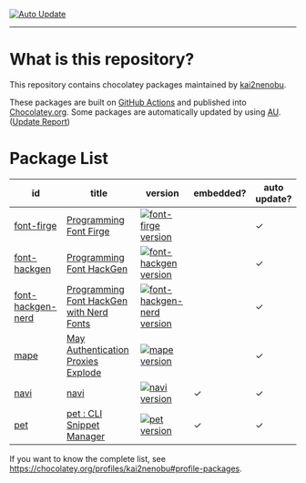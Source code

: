 [![Auto Update][auto_update_badge]][auto_update_actions]

[auto_update_badge]: https://github.com/kai2nenobu/chocolatey-packages/workflows/Auto%20Update/badge.svg
[auto_update_actions]: https://github.com/kai2nenobu/chocolatey-packages/actions?query=workflow%3A%22Auto+Update%22

----

# What is this repository?

This repository contains chocolatey packages maintained by [kai2nenobu](https://chocolatey.org/profiles/kai2nenobu).

These packages are built on [GitHub Actions](https://github.com/kai2nenobu/chocolatey-packages/actions) and published into [Chocolatey.org](https://chocolatey.org/).
Some packages are automatically updated by using [AU](https://github.com/majkinetor/au). ([Update Report](https://gist.github.com/kai2nenobu/bcca7b715c28d0fad4e2364eb5340438))

# Package List

| id                                | title                                                                        | version                                                                              | embedded? | auto update? |
|-----------------------------------|------------------------------------------------------------------------------|--------------------------------------------------------------------------------------|-----------|--------------|
| [font-firge](font-firge)          | [Programming Font Firge](https://github.com/yuru7/Firge)                     | [![font-firge version][font-firge_version]][font-firge_package]                      |           | ✓            |
| [font-hackgen](font-hackgen)      | [Programming Font HackGen](https://github.com/yuru7/HackGen)                 | [![font-hackgen version][font-hackgen_version]][font-hackgen_package]                |           | ✓            |
| [font-hackgen-nerd](font-hackgen) | [Programming Font HackGen with Nerd Fonts](https://github.com/yuru7/HackGen) | [![font-hackgen-nerd version][font-hackgen-nerd_version]][font-hackgen-nerd_package] |           | ✓            |
| [mape](mape)                      | [May Authentication Proxies Explode](https://github.com/ipponshimeji/MAPE)   | [![mape version][mape_version]][mape_package]                                        |           | ✓            |
| [navi](navi)                      | [navi](https://github.com/denisidoro/navi)                                   | [![navi version][navi_version]][navi_package]                                        | ✓         | ✓            |
| [pet](pet)                        | [pet : CLI Snippet Manager](https://github.com/knqyf263/pet)                 | [![pet version][pet_version]][pet_package]                                           | ✓         | ✓            |

[font-firge_version]: https://img.shields.io/chocolatey/v/font-firge.svg
[font-firge_package]: https://chocolatey.org/packages/font-firge
[font-hackgen_version]: https://img.shields.io/chocolatey/v/font-hackgen.svg
[font-hackgen_package]: https://chocolatey.org/packages/font-hackgen
[font-hackgen-nerd_version]: https://img.shields.io/chocolatey/v/font-hackgen-nerd.svg
[font-hackgen-nerd_package]: https://chocolatey.org/packages/font-hackgen-nerd
[navi_version]: https://img.shields.io/chocolatey/v/navi.svg
[navi_package]: https://chocolatey.org/packages/navi
[mape_version]: https://img.shields.io/chocolatey/v/mape.svg
[mape_package]: https://chocolatey.org/packages/mape
[pet_version]: https://img.shields.io/chocolatey/v/pet.svg
[pet_package]: https://chocolatey.org/packages/pet

If you want to know the complete list, see <https://chocolatey.org/profiles/kai2nenobu#profile-packages>.

